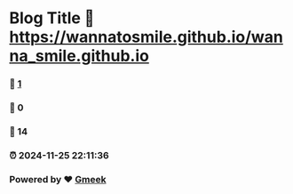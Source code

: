 # Blog Title :link: https://wannatosmile.github.io/wanna_smile.github.io 
### :page_facing_up: [1](https://wannatosmile.github.io/wanna_smile.github.io/tag.html) 
### :speech_balloon: 0 
### :hibiscus: 14 
### :alarm_clock: 2024-11-25 22:11:36 
### Powered by :heart: [Gmeek](https://github.com/Meekdai/Gmeek)
